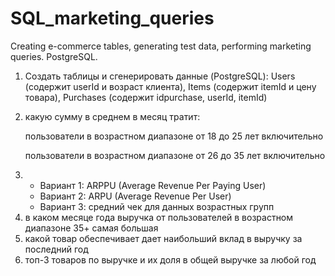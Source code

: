 # SQL_marketing_queries
Creating e-commerce tables, generating test data, performing marketing queries. 
PostgreSQL.
<br>
<ol>
  <li>
    Создать таблицы и сгенерировать данные (PostgreSQL): Users (содержит userId и возраст клиента), Items (содержит itemId и цену товара),
    Purchases (содержит idpurchase, userId, itemId)
  </li>
  <li>
    <p>какую сумму в среднем в месяц тратит:</p>
    <p>пользователи в возрастном диапазоне от 18 до 25 лет включительно</p>
    <p>пользователи в возрастном диапазоне от 26 до 35 лет включительно</p>
  </li>
  <li>
    <ul>
      <li>Вариант 1: ARPPU (Average Revenue Per Paying User)</li>
      <li>Вариант 2: ARPU (Average Revenue Per User)</li>
      <li>Вариант 3: средний чек для данных возрастных групп</li>
    </ul>
  </li>
  <li>
    в каком месяце года выручка от пользователей в возрастном диапазоне 35+ самая большая
  </li>
  <li>
    какой товар обеспечивает дает наибольший вклад в выручку за последний год
  </li>
  <li>
    топ-3 товаров по выручке и их доля в общей выручке за любой год
  </li>
</ol>
